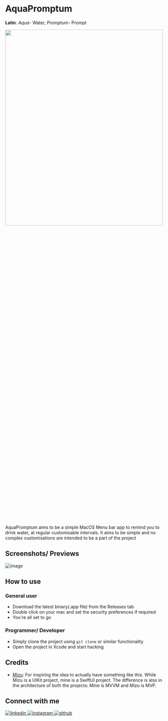 # AquaPromptum


**Latin**: _Aqua_- Water, _Promptum_- Prompt
<div align="center">
<img src="https://user-images.githubusercontent.com/31688051/197697963-3f66e78d-64ac-4a16-a5f7-52f1f1a1ad8f.png" align="center" width="100%" height="40%"/>
</div>  


<br/>  
AquaPromptum aims to be a simple MacOS Menu bar app to remind you to drink water, at regular customisable intervals. It aims to be simple and no complex 
customisations are intended to be a part of the project

## Screenshots/ Previews

![image](https://user-images.githubusercontent.com/31688051/197845016-87680d73-0402-45ef-9bb9-8a9fa753ecde.png)
  

## How to use

### General user
- Download the latest binary(.app file) from the Releases tab
- Double click on your mac and set the security preferences if required
- You're all set to go

### Programmer/ Developer
- Simply clone the project using `git clone` or similar functionality
- Open the project in Xcode and start hacking


## Credits
- [Mizu](https://github.com/esoxjem/Mizu):
For inspiring the idea to actually have something like this. While Mizu is a UIKit project, mine is a SwiftUI project. The difference is also in the
architecture of both the projects: Mine is MVVM and Mizu is MVP. 
 



## Connect with me  
<a href="https://linkedin.com/in/gaurav-thakkar" target="_blank">
<img src=https://img.shields.io/badge/linkedin-%231E77B5.svg?&style=for-the-badge&logo=linkedin&logoColor=white alt=linkedin style="margin-bottom: 10px;" />
</a>
<a href="https://instagram.com/gt_xtreme" target="_blank">
<img src=https://img.shields.io/badge/instagram-%23000000.svg?&style=for-the-badge&logo=instagram&logoColor=white alt=instagram style="margin-bottom: 10px;" />
</a>
<a href="https://github.com/ForceGT" target="_blank">
<img src=https://img.shields.io/badge/github-%2324292e.svg?&style=for-the-badge&logo=github&logoColor=white alt=github style="margin-bottom: 10px;" />
</a> 
